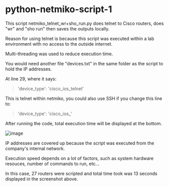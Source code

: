 # python-netmiko-script-1
This script netmiko_telnet_wr+sho_run.py does telnet to Cisco routers, does "wr" and "sho run" then saves the outputs locally.

Reason for using telnet is because this script was executed within a lab environment with no access to the outside internet.

Multi-threading was used to reduce execution time.

You would need another file "devices.txt" in the same folder as the script to hold the IP addresses.

At line 29, where it says:
> 'device_type': 'cisco_ios_telnet'

This is telnet within netmiko, you could also use SSH if you change this line to:
> 'device_type': 'cisco_ios_'

After running the code, total execution time will be displayed at the bottom.

![image](https://user-images.githubusercontent.com/128099142/225773439-63a78f4c-8dca-45d3-a7e4-c4bc038be72a.png)

IP addresses are covered up because the script was executed from the company's internal network.

Execution speed depends on a lot of factors, such as system hardware resouces, number of commands to run, etc...

In this case, 27 routers were scripted and total time took was 13 seconds displayed in the screenshot above.
